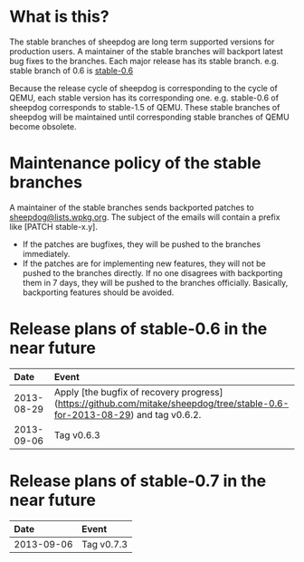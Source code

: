 # What is this?
The stable branches of sheepdog are long term supported versions for production users. A maintainer of the stable branches will backport latest bug fixes to the branches.
Each major release has its stable branch. e.g. stable branch of 0.6 is [stable-0.6](https://github.com/collie/sheepdog/tree/stable-0.6)

Because the release cycle of sheepdog is corresponding to the cycle of QEMU, each stable version has its corresponding one. e.g. stable-0.6 of sheepdog corresponds to stable-1.5 of QEMU.
These stable branches of sheepdog will be maintained until corresponding stable branches of QEMU become obsolete.

# Maintenance policy of the stable branches
A maintainer of the stable branches sends backported patches to sheepdog@lists.wpkg.org. The subject of the emails will contain a prefix like [PATCH stable-x.y].
- If the patches are bugfixes, they will be pushed to the branches immediately.
- If the patches are for implementing new features, they will not be pushed to the branches directly. If no one disagrees with backporting them in 7 days, they will be pushed to the branches officially. Basically, backporting features should be avoided.

# Release plans of stable-0.6 in the near future

| Date       | Event                                                                           |
|:-----------|:--------------------------------------------------------------------------------|
| 2013-08-29 | Apply [the bugfix of recovery progress] (https://github.com/mitake/sheepdog/tree/stable-0.6-for-2013-08-29) and tag v0.6.2.       |
| 2013-09-06 | Tag v0.6.3       |

# Release plans of stable-0.7 in the near future

| Date       | Event                                                                           |
|:-----------|:--------------------------------------------------------------------------------|
| 2013-09-06 | Tag v0.7.3       |
